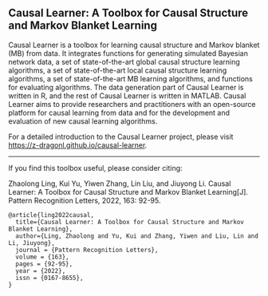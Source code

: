 ## Causal Learner: A Toolbox for Causal Structure and Markov Blanket Learning

Causal Learner is a toolbox for learning causal structure and Markov blanket (MB) from data. It integrates functions for generating simulated Bayesian network data, a set of state-of-the-art global causal structure learning algorithms, a set of state-of-the-art local causal structure learning algorithms, a set of state-of-the-art MB learning algorithms, and functions for evaluating algorithms. The data generation part of Causal Learner is written in R, and the rest of Causal Learner is written in MATLAB. Causal Learner aims to provide researchers and practitioners with an open-source platform for causal learning from data and for the development and evaluation of new causal learning algorithms. 

For a detailed introduction to the Causal Learner project, please visit https://z-dragonl.github.io/causal-learner.

 **********************************************************************

If you find this toolbox useful, please consider citing:

Zhaolong Ling, Kui Yu, Yiwen Zhang, Lin Liu, and Jiuyong Li. Causal Learner: A Toolbox for Causal Structure and Markov Blanket Learning[J]. Pattern Recognition Letters, 2022, 163: 92-95.

```
@article{ling2022causal,
  title={Causal Learner: A Toolbox for Causal Structure and Markov Blanket Learning},
  author={Ling, Zhaolong and Yu, Kui and Zhang, Yiwen and Liu, Lin and Li, Jiuyong},
  journal = {Pattern Recognition Letters},
  volume = {163},
  pages = {92-95},
  year = {2022},
  issn = {0167-8655},
}
```
